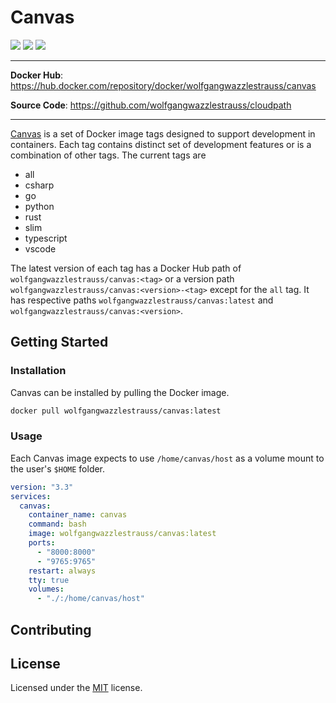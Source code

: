 # Canvas

![](https://img.shields.io/badge/code%20style-black-000000.svg)
![](https://img.shields.io/github/repo-size/wolfgangwazzlestrauss/canvas)
![](https://img.shields.io/github/license/wolfgangwazzlestrauss/canvas)

---

<!-- prettier-ignore -->
**Docker Hub**: https://hub.docker.com/repository/docker/wolfgangwazzlestrauss/canvas

**Source Code**: https://github.com/wolfgangwazzlestrauss/cloudpath

---

[Canvas](https://wolfgangwazzlestrauss.github.io/canvas) is a set of Docker
image tags designed to support development in containers. Each tag contains
distinct set of development features or is a combination of other tags. The
current tags are

- all
- csharp
- go
- python
- rust
- slim
- typescript
- vscode

The latest version of each tag has a Docker Hub path of
`wolfgangwazzlestrauss/canvas:<tag>` or a version path
`wolfgangwazzlestrauss/canvas:<version>-<tag>` except for the `all` tag. It has
respective paths `wolfgangwazzlestrauss/canvas:latest` and
`wolfgangwazzlestrauss/canvas:<version>`.

## Getting Started

### Installation

Canvas can be installed by pulling the Docker image.

```bash
docker pull wolfgangwazzlestrauss/canvas:latest
```

### Usage

Each Canvas image expects to use `/home/canvas/host` as a volume mount to the
user's `$HOME` folder.

```yaml
version: "3.3"
services:
  canvas:
    container_name: canvas
    command: bash
    image: wolfgangwazzlestrauss/canvas:latest
    ports:
      - "8000:8000"
      - "9765:9765"
    restart: always
    tty: true
    volumes:
      - "./:/home/canvas/host"
```

## Contributing

## License

Licensed under the [MIT](license.txt) license.
